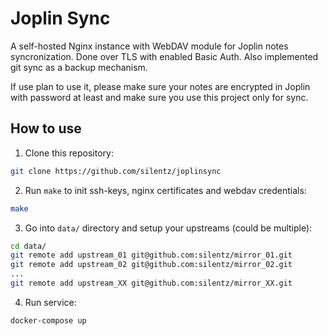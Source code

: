 # Joplin Sync

A self-hosted Nginx instance with WebDAV module for Joplin notes syncronization.
Done over TLS with enabled Basic Auth. Also implemented git sync as a backup mechanism.

If use plan to use it, please make sure your notes are encrypted in Joplin with
password at least and make sure you use this project only for sync.

## How to use

1. Clone this repository:
```bash
git clone https://github.com/silentz/joplinsync
```

2. Run `make` to init ssh-keys, nginx certificates and webdav credentials:
```bash
make
```

3. Go into `data/` directory and setup your upstreams (could be multiple):
```bash
cd data/
git remote add upstream_01 git@github.com:silentz/mirror_01.git
git remote add upstream_02 git@github.com:silentz/mirror_02.git
...
git remote add upstream_XX git@github.com:silentz/mirror_XX.git
```

4. Run service:
```bash
docker-compose up
```
